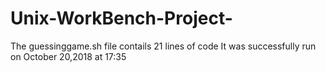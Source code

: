 # Unix-WorkBench-Project-
The guessinggame.sh file contails 21 lines of code
It was successfully run on October 20,2018 at 17:35 
